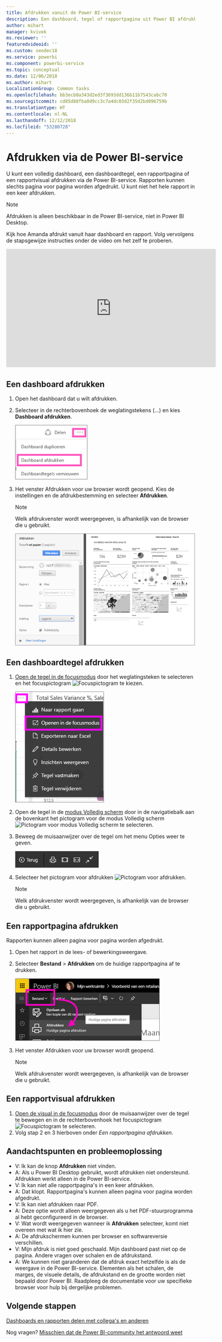 ```yaml
---
title: Afdrukken vanuit de Power BI-service
description: Een dashboard, tegel of rapportpagina uit Power BI afdrukken.
author: mihart
manager: kvivek
ms.reviewer: ''
featuredvideoid: ''
ms.custom: seodec18
ms.service: powerbi
ms.component: powerbi-service
ms.topic: conceptual
ms.date: 12/06/2018
ms.author: mihart
LocalizationGroup: Common tasks
ms.openlocfilehash: bb3ecb8a343d2ed3f3693dd136b11b7543cabc70
ms.sourcegitcommit: cd85d88fba0d9cc3c7a4dc03d2f35d2bd096759b
ms.translationtype: HT
ms.contentlocale: nl-NL
ms.lasthandoff: 12/12/2018
ms.locfileid: "53280728"
---
```

# <a name="printing-from-power-bi-service"></a>Afdrukken via de Power BI-service
U kunt een volledig dashboard, een dashboardtegel, een rapportpagina of een rapportvisual afdrukken via de Power BI-service. Rapporten kunnen slechts pagina voor pagina worden afgedrukt. U kunt niet het hele rapport in een keer afdrukken.

> [!NOTE]
> Afdrukken is alleen beschikbaar in de Power BI-service, niet in Power BI Desktop.
> 
> 

Kijk hoe Amanda afdrukt vanuit haar dashboard en rapport. Volg vervolgens de stapsgewijze instructies onder de video om het zelf te proberen.

<iframe width="560" height="315" src="https://www.youtube.com/embed/jtlLGRKBvXY" frameborder="0" allowfullscreen></iframe>

## <a name="print-a-dashboard"></a>Een dashboard afdrukken
1. Open het dashboard dat u wilt afdrukken.
2. Selecteer in de rechterbovenhoek de weglatingstekens (...) en kies **Dashboard afdrukken**.
   
    ![Optie Dashboard afdrukken](./media/end-user-print/pbi_print_dash_ellipses.png)
3. Het venster Afdrukken voor uw browser wordt geopend. Kies de instellingen en de afdrukbestemming en selecteer **Afdrukken**.
   
   > [!NOTE]
   > Welk afdrukvenster wordt weergegeven, is afhankelijk van de browser die u gebruikt.
   > 
   
    ![Dialoogvenster Afdrukken](./media/end-user-print/pbi_print_dash_new2.png)

## <a name="print-a-dashboard-tile"></a>Een dashboardtegel afdrukken
1. [Open de tegel in de focusmodus](end-user-focus.md) door het weglatingsteken te selecteren en het focuspictogram ![Focuspictogram](./media/end-user-print/power-bi-focus-icon.png) te kiezen.
   
    ![Menu met weglatingstekens](./media/end-user-print/menu-options.png)
2. Open de tegel in de [modus Volledig scherm](end-user-focus.md) door in de navigatiebalk aan de bovenkant het pictogram voor de modus Volledig scherm ![Pictogram voor modus Volledig scherm](./media/end-user-print/power-bi-full-screen-icon.png) te selecteren.
3. Beweeg de muisaanwijzer over de tegel om het menu Opties weer te geven.
   
    ![Menu met opties voor volledig scherm](./media/end-user-print/menu-options-new.png)
4. Selecteer het pictogram voor afdrukken ![Pictogram voor afdrukken](./media/end-user-print/print-icon.png).     
   
   > [!NOTE]
   > Welk afdrukvenster wordt weergegeven, is afhankelijk van de browser die u gebruikt.
   > 
   > 

## <a name="print-a-report-page"></a>Een rapportpagina afdrukken
Rapporten kunnen alleen pagina voor pagina worden afgedrukt.

1. Open het rapport in de lees- of bewerkingsweergave.
2. Selecteer **Bestand** > **Afdrukken** om de huidige rapportpagina af te drukken.
   
    ![Menu Bestand in Power BI](./media/end-user-print/power-bi-print.png)
3. Het venster Afdrukken voor uw browser wordt geopend.
   
   > [!NOTE]
   > Welk afdrukvenster wordt weergegeven, is afhankelijk van de browser die u gebruikt.
   > 
   > 

## <a name="print-a-report-visual"></a>Een rapportvisual afdrukken
1. [Open de visual in de focusmodus](end-user-focus.md) door de muisaanwijzer over de tegel te bewegen en in de rechterbovenhoek het focuspictogram ![Focuspictogram](./media/end-user-print/power-bi-focus-icon.png) te selecteren.
2. Volg stap 2 en 3 hierboven onder *Een rapportpagina afdrukken*.

## <a name="considerations-and-troubleshooting"></a>Aandachtspunten en probleemoplossing
* V: Ik kan de knop **Afdrukken** niet vinden.    
* A: Als u Power BI Desktop gebruikt, wordt afdrukken niet ondersteund.  Afdrukken werkt alleen in de Power BI-service.
* V: Ik kan niet alle rapportpagina's in een keer afdrukken.    
* A: Dat klopt. Rapportpagina's kunnen alleen pagina voor pagina worden afgedrukt.
* V: Ik kan niet afdrukken naar PDF.    
* A: Deze optie wordt alleen weergegeven als u het PDF-stuurprogramma al hebt geconfigureerd in de browser.    
* V: Wat wordt weergegeven wanneer ik **Afdrukken** selecteer, komt niet overeen met wat ik hier zie.    
* A: De afdrukschermen kunnen per browser en softwareversie verschillen.
* V: Mijn afdruk is niet goed geschaald.  Mijn dashboard past niet op de pagina. Andere vragen over schalen en de afdrukstand.    
* A: We kunnen niet garanderen dat de afdruk exact hetzelfde is als de weergave in de Power BI-service. Elementen als het schalen, de marges, de visuele details, de afdrukstand en de grootte worden niet bepaald door Power BI. Raadpleeg de documentatie voor uw specifieke browser voor hulp bij dergelijke problemen.      

## <a name="next-steps"></a>Volgende stappen
[Dashboards en rapporten delen met collega's en anderen](../service-share-dashboards.md)

Nog vragen? [Misschien dat de Power BI-community het antwoord weet](http://community.powerbi.com/)

